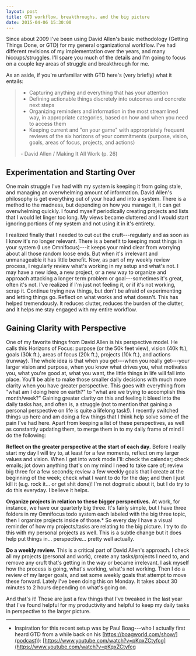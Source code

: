 ```yaml
---
layout: post
title: GTD workflow, breakthroughs, and the big picture
date: 2015-04-06 15:30:00
---
```


Since about 2009 I've been using David Allen's basic methodology (Getting Things Done, or GTD) for my general organizational workflow. I've had different revisions of my implementation over the years, and many hiccups/struggles. I'll spare you much of the details and I'm going to focus on a couple key areas of struggle and breakthrough for me.

As an aside, if you're unfamiliar with GTD here's (very briefly) what it entails:

> * Capturing anything and everything that has your attention
> * Defining actionable things discretely into outcomes and concrete next steps
> * Organizing reminders and information in the most streamlined way, in appropriate categories, based on how and when you need to access them
> * Keeping current and "on your game" with appropriately frequent reviews of the six horizons of your commitments (purpose, vision, goals, areas of focus, projects, and actions)
> 
> \- David Allen / Making It All Work (p. 26)

## Experimentation and Starting Over

One main struggle I've had with my system is keeping it from going stale, and managing an overwhelming amount of information. David Allen's philosophy is get everything out of your head and into a system. There is a method to the madness, but depending on how you manage it, it can get overwhelming quickly. I found myself periodically creating projects and lists that I would let linger too long. My views became cluttered and I would start ignoring portions of my system and not using it in it's entirety.

I realized finally that I needed to cut out the cruft---regularly and as soon as I know it's no longer relevant. There is a benefit to keeping most things in your system (I use Omnifocus)---it keeps your mind clear from worrying about all those random loose ends. But when it's irrelevant and unmanageable it has little benefit. Now, as part of my weekly review process, I regularly review what's working in my setup and what's not. I may have a new idea, a new project, or a new way to organize and approach attacking a longer term problem or goal---sometimes it's great, often it's not. I've realized if I'm just not feeling it, or if it's not working, scrap it. Continue trying new things, but don't be afraid of experimenting and letting things go. Reflect on what works and what doesn't. This has helped tremendously. It reduces clutter, reduces the burden of the clutter, and it helps me stay engaged with my entire workflow.

## Gaining Clarity with Perspective

One of my favorite things from David Allen is his perspective model. He calls this Horizons of Focus: purpose (or the 50k feet view), vision (40k ft.), goals (30k ft.), areas of focus (20k ft.), projects (10k ft.), and actions (runway). The whole idea is that when you get---when you really get---your larger vision and purpose, when you know what drives you, what motivates you, what you're good at, what you want, the little things in life will fall into place. You'll be able to make those smaller daily decisions with much more clarity when you have greater perspective. This goes with everything from "what am I doing here on earth?" to "what are we trying to accomplish this month/week?" Gaining greater clarity on this and feeling it bleed into the daily tasks has, and often is, a struggle (not to mention that gaining a personal perspective on life is quite a lifelong task!). I recently switched things up here and am doing a few things that I think help solve some of the pain I've had here. Apart from keeping a list of these perspectives, as well as constantly updating them, to merge them in to my daily frame of mind I do the following:

**Reflect on the greater perspective at the start of each day.** Before I really start my day I will try to, at least for a few moments, reflect on my larger values and vision. When I get into work mode I'll: check the calendar; check emails; jot down anything that's on my mind I need to take care of; review big three for a few seconds; review a few weekly goals that I create at the beginning of the week; check what I want to do for the day; and then I just kill it (e.g. rock it... or get shit done)! I'm not dogmatic about it, but I do try to do this everyday. I believe it helps.

**Organize projects in relation to these bigger perspectives.** At work, for instance, we have our quarterly big three. It's fairly simple, but I have three folders in my Omnifocus todo system each labeled with the big three topic, then I organize projects inside of those.\* So every day I have a visual reminder of how my projects/tasks are relating to the big picture. I try to do this with my personal projects as well. This is a subtle change but it does help put things in... perspective... pretty well actually.

**Do a weekly review.** This is a critical part of David Allen's approach. I check all my projects (personal and work), create any tasks/projects I need to, and remove any cruft that's getting in the way or became irrelevant. I ask myself how the process is going, what's working, what's not working. Then I do a review of my larger goals, and set some weekly goals that attempt to move these forward. Lately I've been doing this on Monday. It takes about 30 minutes to 2 hours depending on what's going on.

And that's it! Those are just a few things that I've tweaked in the last year that I've found helpful for my productivity and helpful to keep my daily tasks in perspective to the larger picture.

---

* Inspiration for this recent setup was by Paul Boag---who I actually first heard GTD from a while back on his [https://boagworld.com/show/](podcast)): [https://www.youtube.com/watch?v=pKqxZCtyfcg](https://www.youtube.com/watch?v=pKqxZCtyfcg
